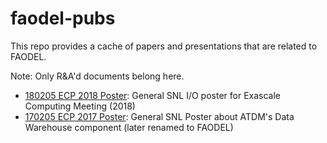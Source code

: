 # faodel-pubs

This repo provides a cache of papers and presentations that are related to
FAODEL.

Note: Only R&A'd documents belong here.

- [180205 ECP 2018 Poster](./180205_ulmer_ecp_poster_snl_data_management_30x40.pdf): General SNL I/O poster for Exascale Computing Meeting (2018)
- [170205 ECP 2017 Poster](./170131_ulmer_ecp_poster_data_warehouse_36x23.pdf): General SNL Poster about ATDM's Data Warehouse component (later renamed to FAODEL)


